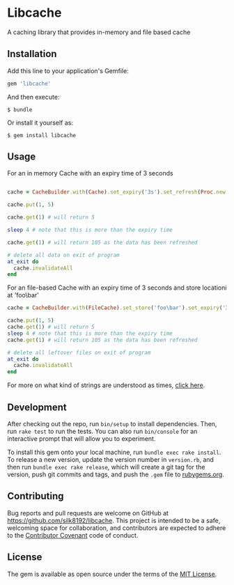 # Libcache

A caching library that provides in-memory and file based cache

## Installation

Add this line to your application's Gemfile:

```ruby
gem 'libcache'
```

And then execute:

    $ bundle

Or install it yourself as:

    $ gem install libcache

## Usage

For an in memory Cache with an expiry time of 3 seconds
```ruby

cache = CacheBuilder.with(Cache).set_expiry('3s').set_refresh(Proc.new { |key| key + 100 }).build

cache.put(1, 5)

cache.get(1) # will return 5

sleep 4 # note that this is more than the expiry time

cache.get(1) # will return 105 as the data has been refreshed

# delete all data on exit of program
at_exit do
  cache.invalidateAll
end

```

For an file-based Cache with an expiry time of 3 seconds and store locationi at 'foo\bar'
```ruby
cache = CacheBuilder.with(FileCache).set_store('foo\bar').set_expiry('3s').set_refresh(Proc.new { |key| key + 100 }).build

cache.put(1, 5)
cache.get(1) # will return 5
sleep 4 # note that this is more than the expiry time
cache.get(1) # will return 105 as the data has been refreshed

# delete all leftover files on exit of program
at_exit do
  cache.invalidateAll
end
```


For more on what kind of strings are understood as times, [click here](https://github.com/jmettraux/rufus-scheduler/blob/two/README.rdoc#the-time-strings-understood-by-rufus-scheduler).

## Development

After checking out the repo, run `bin/setup` to install dependencies. Then, run `rake test` to run the tests. You can also run `bin/console` for an interactive prompt that will allow you to experiment.

To install this gem onto your local machine, run `bundle exec rake install`. To release a new version, update the version number in `version.rb`, and then run `bundle exec rake release`, which will create a git tag for the version, push git commits and tags, and push the `.gem` file to [rubygems.org](https://rubygems.org).

## Contributing

Bug reports and pull requests are welcome on GitHub at https://github.com/silk8192/libcache. This project is intended to be a safe, welcoming space for collaboration, and contributors are expected to adhere to the [Contributor Covenant](http://contributor-covenant.org) code of conduct.


## License

The gem is available as open source under the terms of the [MIT License](http://opensource.org/licenses/MIT).

